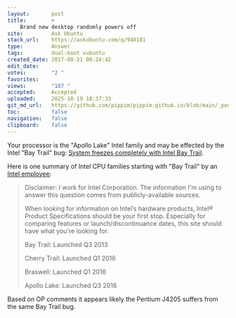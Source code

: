 ```yaml
---
layout:       post
title:        >
    Brand new desktop randomly powers off
site:         Ask Ubuntu
stack_url:    https://askubuntu.com/q/948181
type:         Answer
tags:         dual-boot xubuntu
created_date: 2017-08-21 00:24:42
edit_date:    
votes:        "2 "
favorites:    
views:        "187 "
accepted:     Accepted
uploaded:     2025-10-19 18:37:33
git_md_url:   https://github.com/pippim/pippim.github.io/blob/main/_posts/2017/2017-08-21-Brand-new-desktop-randomly-powers-off.md
toc:          false
navigation:   false
clipboard:    false
---
```


Your processor is the "Apollo Lake" Intel family and may be effected by the Intel "Bay Trail" bug: [System freezes completely with Intel Bay Trail][1].

Here is one summary of Intel CPU families starting with "Bay Trail" by an [Intel employee][2]:

> Disclaimer: I work for Intel Corporation. The information I'm using to  
> answer this question comes from publicly-available sources.  
>   
> When looking for information on Intel’s hardware products, Intel®  
> Product Specifications should be your first stop. Especially for  
> comparing features or launch/discontinuance dates, this site should  
> have what you're looking for.  
>   
> Bay Trail: Launched Q3 2013  
>   
> Cherry Trail: Launched Q1 2016  
>   
> Braswell: Launched Q1 2016  
>   
> Apollo Lake: Launched Q3 2016  

Based on OP comments it appears likely the Pentium J4205 suffers from the same Bay Trail bug.

  [1]: https://askubuntu.com/questions/803640/system-freezes-completely-with-intel-bay-trail
  [2]: https://www.quora.com/What-are-the-differences-between-Bay-Trail-Cherry-Trail-Braswell-and-Apollo-Lake
